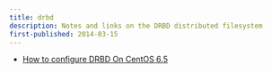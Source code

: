 ```yaml
---
title: drbd
description: Notes and links on the DRBD distributed filesystem
first-published: 2014-03-15
---
```


*   [How to configure DRBD On CentOS 6.5](http://www.unixmen.com/configure-drbd-centos-6-5/)
